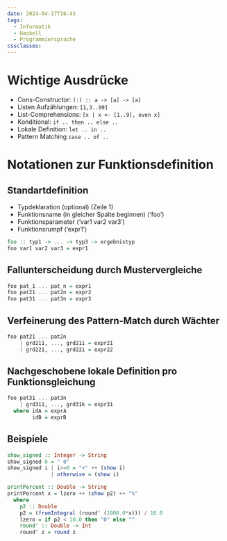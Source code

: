 ```yaml
---
date: 2024-04-17T16:43
tags:
  - Informatik
  - Haskell
  - Programmiersprache
cssclasses:
---
```

# Wichtige Ausdrücke
- Cons-Constructor: `(:) :: a -> [a] -> [a]`
- Listen Aufzählungen: `[1,3..99]`
- List-Comprehensions: `[x | x <- [1..9], even x]`
- Konditional: `if .. then .. else ..`
- Lokale Definition: `let .. in ..`
- Pattern Matching `case .. of ..`

# Notationen zur Funktionsdefinition

## Standartdefinition
- Typdeklaration (optional) (Zeile 1)
- Funktionsname (in gleicher Spalte beginnen) (‘foo’)
- Funktionsparameter (‘var1 var2 var3’)
- Funktionsrumpf (‘expr1’)

```haskell
foo :: typ1 -> ... -> typ3 -> ergebnistyp
foo var1 var2 var3 = expr1
```

## Fallunterscheidung durch Mustervergleiche
```haskell
foo pat_1 ... pat_n = expr1
foo pat21 ... pat2n = expr2
foo pat31 ... pat3n = expr3
```

## Verfeinerung des Pattern-Match durch Wächter
```haskell
foo pat21 ... pat2n
	| grd211, ..., grd21i = expr21
	| grd221, ..., grd22i = expr22
```

## Nachgeschobene lokale Definition pro Funktionsgleichung
```haskell
foo pat31 ... pat3n
	| grd311, ..., grd31k = expr31
  where idA = exprA
		idB = exprB
```

## Beispiele
```haskell
show_signed :: Integer -> String
show_signed 0 = " 0"
show_signed i | i>=0 = "+" ++ (show i)
              | otherwise = (show i)

printPercent :: Double -> String
printPercent x = lzero ++ (show p2) ++ "%"
  where
    p2 :: Double
    p2 = (fromIntegral (round' (1000.0*x))) / 10.0
    lzero = if p2 < 10.0 then "0" else ""
    round' :: Double -> Int
    round' z = round z
```
